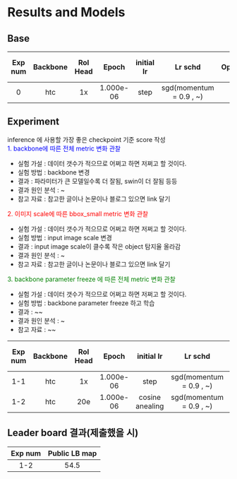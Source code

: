 # Results and Models
## Base
| Exp num | Backbone  | RoI Head   | Epoch |initial lr |Lr schd | Optimizer | Inf time (fps) | val/bbox_mAP| val/bbox_mAP_50 |  val/bbox_mAP_75 | val/bbox_mAP_l | val/bbox_mAP_m | val/bbox_mAP_s |train/loss_rpn_cls | train/s1.loss_bbox | train/s2.loss_cls | train/s1.acc |train/s2.acc | train/loss |
|:-------:|:---------:|:-------:|:-------:|:-------:|:-------:|:--------:|:--------------:|:-------:|:--------:|:--------:|:--------:|:--------:|:--------:|:---------------:|:--------------:|:--------------:|:---------------:|:------------:|:----------:|
| 0      | htc | 1x      | 1.000e-06   | step     | sgd(momentum = 0.9 , ~)   | 5.8            | 42.3   | 42.3   | 42.3   | 42.3   | 42.3   | 37.4    | 37.4   | 37.4 | 37.4  | 37.4  | 37.4  |37.4   | 37.4  | 37.4  |
## Experiment
inference 에 사용할 가장 좋은 checkpoint 기준 score 작성  
<span style="color:blue">1. backbone에 따른 전체 metric 변화 관찰</span>  
- 실험 가설 : 데이터 갯수가 적으므로 어쩌고 하면 저쩌고 할 것이다. 
- 실험 방법 : backbone 변경
- 결과 : 파라미터가 큰 모델일수록 더 잘됨, swin이 더 잘됨 등등
- 결과 원인 분석 : ~ 
- 참고 자료 : 참고한 글이나 논문이나 블로그 있으면 link 달기

<span style="color:red">2. 이미지 scale에 따른 bbox_small metric 변화 관찰</span>  
- 실험 가설 : 데이터 갯수가 적으므로 어쩌고 하면 저쩌고 할 것이다. 
- 실험 방법 : input image scale 변경  
- 결과 : input image scale이 클수록 작은 object 탐지율 올라감  
- 결과 원인 분석 : ~ 
- 참고 자료 : 참고한 글이나 논문이나 블로그 있으면 link 달기   

<span style="color:green">3. backbone parameter freeze 에 따른 전체 metric 변화 관찰</span>  
- 실험 가설 : 데이터 갯수가 적으므로 어쩌고 하면 저쩌고 할 것이다. 
- 실험 방법 : backbone parameter freeze 하고 학습   
- 결과 : ~~
- 결과 원인 분석 : ~ 
- 참고 자료 : ~~   

| Exp num | Backbone  | RoI Head   | Epoch |initial lr |Lr schd | Optimizer | Inf time (fps) | val/bbox_mAP| val/bbox_mAP_50 |  val/bbox_mAP_75 | val/bbox_mAP_l | val/bbox_mAP_m | val/bbox_mAP_s |train/loss_rpn_cls | train/s1.loss_bbox | train/s2.loss_cls | train/s1.acc |train/s2.acc | train/loss |
|:-------:|:---------:|:-------:|:-------:|:-------:|:-------:|:--------:|:--------------:|:-------:|:--------:|:--------:|:--------:|:--------:|:--------:|:---------------:|:--------------:|:--------------:|:---------------:|:------------:|:----------:|
| 1-1       | htc | 1x      | 1.000e-06   | step     | sgd(momentum = 0.9 , ~)   | 5.8            | 42.3   | 42.3   | 42.3   | 42.3   | 42.3   | 37.4    | 37.4   | 37.4 | 37.4  | 37.4  | 37.4  |37.4   | 37.4  | 37.4  |
| 1-2     | htc | 20e     | 1.000e-06   | cosine anealing    | sgd(momentum = 0.9 , ~)   | -              | 42.3   | 42.3   | 42.3   | 42.3   | 43.3   | 38.3    | 37.4  | 37.4  | 37.4  | 37.4  | 37.4  | 37.4  | 37.4  |  37.4 |

## Leader board 결과(제출했을 시)
| Exp num | Public LB map  | 
|:-------:|:---------:|
| 1-2     | 54.5 | 
